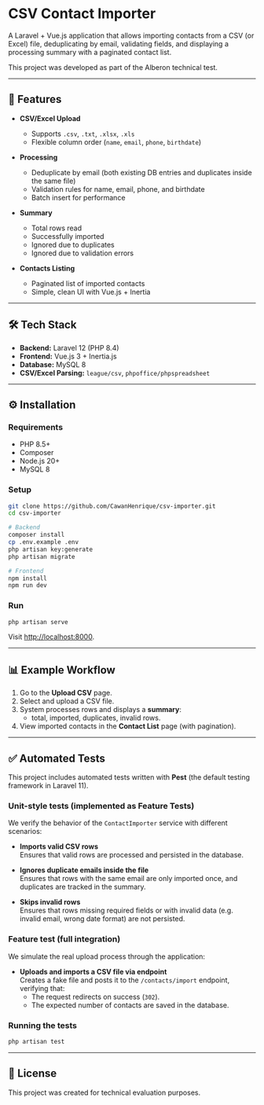 # CSV Contact Importer

A Laravel + Vue.js application that allows importing contacts from a CSV (or Excel) file, deduplicating by email, validating fields, and displaying a processing summary with a paginated contact list.

This project was developed as part of the Alberon technical test.

---

## 🚀 Features
- **CSV/Excel Upload**
  - Supports `.csv`, `.txt`, `.xlsx`, `.xls`
  - Flexible column order (`name`, `email`, `phone`, `birthdate`)

- **Processing**
  - Deduplicate by email (both existing DB entries and duplicates inside the same file)
  - Validation rules for name, email, phone, and birthdate
  - Batch insert for performance

- **Summary**
  - Total rows read
  - Successfully imported
  - Ignored due to duplicates
  - Ignored due to validation errors

- **Contacts Listing**
  - Paginated list of imported contacts
  - Simple, clean UI with Vue.js + Inertia

---

## 🛠️ Tech Stack
- **Backend:** Laravel 12 (PHP 8.4)
- **Frontend:** Vue.js 3 + Inertia.js
- **Database:** MySQL 8
- **CSV/Excel Parsing:** `league/csv`, `phpoffice/phpspreadsheet`

---

## ⚙️ Installation

### Requirements
- PHP 8.5+
- Composer
- Node.js 20+
- MySQL 8

### Setup
```bash
git clone https://github.com/CawanHenrique/csv-importer.git
cd csv-importer

# Backend
composer install
cp .env.example .env
php artisan key:generate
php artisan migrate

# Frontend
npm install
npm run dev
```

### Run
```bash
php artisan serve
```

Visit [http://localhost:8000](http://localhost:8000).

---

## 📊 Example Workflow
1. Go to the **Upload CSV** page.
2. Select and upload a CSV file.
3. System processes rows and displays a **summary**:
   - total, imported, duplicates, invalid rows.
4. View imported contacts in the **Contact List** page (with pagination).

---

## ✅ Automated Tests

This project includes automated tests written with **Pest** (the default testing framework in Laravel 11).

### Unit-style tests (implemented as Feature Tests)
We verify the behavior of the `ContactImporter` service with different scenarios:

- **Imports valid CSV rows**  
  Ensures that valid rows are processed and persisted in the database.

- **Ignores duplicate emails inside the file**  
  Ensures that rows with the same email are only imported once, and duplicates are tracked in the summary.

- **Skips invalid rows**  
  Ensures that rows missing required fields or with invalid data (e.g. invalid email, wrong date format) are not persisted.

### Feature test (full integration)
We simulate the real upload process through the application:

- **Uploads and imports a CSV file via endpoint**  
  Creates a fake file and posts it to the `/contacts/import` endpoint, verifying that:
  - The request redirects on success (`302`).
  - The expected number of contacts are saved in the database.

### Running the tests
```bash
php artisan test
```

---

## 📘 License
This project was created for technical evaluation purposes.

